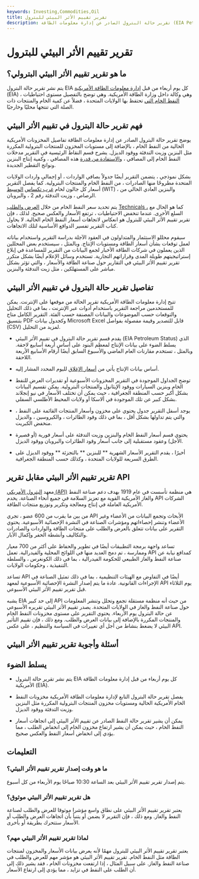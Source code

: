 ```yaml
---
keywords: Investing,Commodities,Oil
title: تقرير تقييم الأثر البيئي للبترول
description: تقرير حالة البترول الصادر عن إدارة معلومات الطاقة (EIA Petroleum Status Report) هو تقرير أسبوعي ينشر بالتفصيل عن الاحتياطيات والإنتاج من الخام الأمريكي والمنتجات القائمة على الخام.
---
```


# تقرير تقييم الأثر البيئي للبترول
## ما هو تقرير تقييم الأثر البيئي البترولي؟

يتم نشر تقرير حالة البترول EIA كل يوم أربعاء من قبل [إدارة معلومات الطاقة الأمريكية](/energy-information-admin) (EIA) ، وهي وكالة داخل وزارة الطاقة الأمريكية. وهي توضح بالتفصيل مستوى احتياطيات [النفط الخام التي](/crude-oil) تحتفظ بها الولايات المتحدة ، فضلاً عن كمية الخام والمنتجات ذات الصلة التي تنتجها محليًا وخارجيًا.

## فهم تقرير حالة البترول في تقييم الأثر البيئي

يوضح تقرير حالة البترول الصادر عن إدارة معلومات الطاقة تفاصيل المخزونات الأمريكية الحالية من النفط الخام ، بالإضافة إلى مستويات المخزون للمنتجات البترولية المكررة مثل البنزين وزيت التدفئة ووقود الديزل. يشرح قسم النقاط الرئيسية في التقرير مدخلات النفط الخام إلى المصافي ، [والاستفادة من قدرة](/capacityutilizationrate) هذه المصافي ، وكمية إنتاج البنزين ونواتج التقطير الجديدة.

بشكل نموذجي ، يتضمن التقرير أيضًا جدولاً بصافي الواردات ، أو إجمالي واردات الولايات المتحدة مطروحًا منها الصادرات ، من النفط الخام والمنتجات البترولية. كما يفصل التقرير أسعار كل جالون لخام [غرب تكساس](/wti) [الوسيط](/wti) (WIT) ، والبنزين العادي الخالي من الرصاص ، وزيت التدفئة رقم 2 ، والبروبان.

يتم تحديد سعر النفط الخام من خلال [العرض والطلب](/law-of-supply-demand) [Technicals ،](/technicalanalysis) كما هو الحال مع السلع الأخرى. عندما تنخفض الاحتياطيات ، ترتفع الأسعار والعكس صحيح. لذلك ، فإن تقرير تقييم الأثر البيئي للبترول هو انعكاس لاتجاهات أسعار النفط الخام الحالية. لا يحاول كتاب التقرير تفسير الدوافع الأساسية لتلك الاتجاهات.

سيقوم محللو الاستثمار والمتداولون في العقود الآجلة بدراسة التقرير واستخدام بياناته لعمل توقعات بشأن أسعار الطاقة ومستويات الإنتاج. وبالمثل ، سيستخدم بعض المحللين الذين يعملون في شركات الطاقة الأخبار لجمع البيانات من التقرير للمساعدة في إبلاغ إستراتيجيتهم طويلة المدى وقراراتهم التجارية. تستخدم وسائل الإعلام أيضًا بشكل متكرر تقرير تقييم الأثر البيئي في التقارير حول صناعة الطاقة والأسعار ، والتي تؤثر بشكل مباشر على المستهلكين ، مثل زيت التدفئة والبنزين.

## تفاصيل تقرير حالة البترول في تقييم الأثر البيئي

تتيح إدارة معلومات الطاقة الأمريكية تقرير الحالة من موقعها على الإنترنت. يمكن للمستخدمين مراجعة التقرير باستخدام أدوات عبر الإنترنت ، بما في ذلك التحليل والتوقعات حسب الموضوعات والبيانات المصنفة حسب الفئة. التقرير الكامل متاح بتنسيق PDF وكجدول بيانات Microsoft Excel قابل للتصدير وقيمة مفصولة بفواصل (CSV) لمزيد من التحليل.

- يقدم قسم تقرير حالة البترول في تقييم الأثر البيئي (EIA Petroleum Status) الذي يسلط الضوء على بيانات الإنتاج لمعظم البنود على أساس أربعة أسابيع لاحقة. وبالمثل ، تستخدم مقارنات العام الماضي والأسبوع السابق أيضًا أرقام الأسابيع الأربعة اللاحقة.

- أساس بيانات الإنتاج يأتي من [أسعار الإغلاق](/closingprice) لليوم المحدد المشار إليه.

- توضح الجداول الموجودة في التقرير المخزونات الأسبوعية أو تقديرات العرض للنفط الخام وبنزين السيارات ووقود الإيثانول والمنتجات البترولية. يمكن تقسيم البيانات بشكل أكبر حسب المنطقة الجغرافية ، حيث يمكن أن تختلف الأسعار في نيو إنجلاند بشكل كبير عن تلك الموجودة في ألاسكا أو ولايات المحيط الأطلسي السفلي.

- يوجد أسفل التقرير جدول يحتوي على مخزون وأسعار المنتجات القائمة على النفط ، والتي يتم تداولها بشكل أقل ، بما في ذلك وقود الطائرات ، والكيروسين ، والديزل منخفض الكبريت.

- يحتوي قسم أسعار النفط الخام والبنزين وزيت التدفئة على أسعار فورية (أو قصيرة الأجل) وعقود مستقبلية إلى جانب أسعار وقود الطائرات والبروبان ووقود الديزل.

- أخيرًا ، يقدم التقرير الأسعار الشهرية ** للبنزين ** بالتجزئة ** ووقود الديزل على الطرق السريعة للولايات المتحدة ، وكذلك حسب المنطقة الجغرافية.

## تقرير تقييم الأثر البيئي مقابل تقرير API

معهد [البترول الأمريكي (API)](/american-petroleum-institute) هي منظمة تأسست في عام 1919 بهدف دعم صناعة النفط والغاز الأمريكية القوية مع تعزيز السلامة في جميع أنحاء الصناعة. يخدم API الشركات الأمريكية العاملة في إنتاج ومعالجة وتكرير وتوزيع منتجات الطاقة.

من بين ما يقرب من 600 عضو ، تجري API الأبحاث وتجمع البيانات من الأعضاء وغير الأعضاء وتنشر إحصاءاتهم ومؤشرات الصناعة في النشرة الإحصائية الأسبوعية. يحتوي التقرير على بيانات تتعلق بالعرض والطلب على منتجات الطاقة والواردات والصادرات والتكاليف وأنشطة الحفر وإكمال الآبار.

تساعد واجهة برمجة التطبيقات أيضًا في تطوير والحفاظ على أكثر من 700 معيار وممارسة ، تم دمج العديد منها في اللوائح المحلية والفيدرالية. تعمل API كمدافع نيابة عن صناعة النفط والغاز الطبيعي للحكومة الفيدرالية ، بما في ذلك الكونغرس ، والسلطة التنفيذية ، وحكومات الولايات.

تساعد API أيضًا في التفاوض مع الهيئات التنظيمية ، بما في ذلك تمثيل الصناعة في الإجراءات القانونية. عادة ما يتم إصدار النشرة الإحصائية الأسبوعية لمعهد API يوم الثلاثاء قبل تقرير تقييم الأثر البيئي الأسبوعي.

يشبه EIA إلى حد كبير API من حيث أنه منظمة مستقلة تجمع وتحلل وتنشر المعلومات حول صناعة النفط والغاز في الولايات المتحدة. يصدر تقييم الأثر البيئي تقريره الأسبوعي عن حالة البترول يوم الأربعاء. يحتوي التقرير على مستوى مخزونات النفط الخام والمنتجات المكررة بالإضافة إلى بيانات العرض والطلب. ومع ذلك ، فإن تقييم التأثير البيئي لا يضغط بنشاط من أجل أي تغييرات في السياسة والتنظيم ، على عكس API.

## أسئلة وأجوبة تقرير تقييم الأثر البيئي

## يسلط الضوء

- يتم نشر تقرير حالة البترول EIA كل يوم أربعاء من قبل إدارة معلومات الطاقة الأمريكية (EIA).

- يفصل تقرير حالة البترول التابع لإدارة معلومات الطاقة الأمريكية مخزونات النفط الخام الأمريكية الحالية ومستويات مخزون المنتجات البترولية المكررة مثل البنزين وزيت التدفئة ووقود الديزل.

- يمكن أن يشير تقرير حالة النفط الصادر عن تقييم الأثر البيئي إلى اتجاهات أسعار النفط الخام ، حيث يمكن أن يشير ارتفاع مخزون الخام إلى انخفاض الطلب ، مما يؤدي إلى انخفاض أسعار النفط والعكس صحيح.

## التعليمات

### ما هو وقت إصدار تقرير تقييم الأثر البيئي؟

يتم إصدار تقرير تقييم الأثر البيئي بعد الساعة 10:30 صباحًا يوم الأربعاء من كل أسبوع.

### هل تقرير تقييم الأثر البيئي موثوق؟

يعتبر تقرير تقييم الأثر البيئي على نطاق واسع مؤشرا موثوقا للعرض والطلب لصناعة النفط والغاز. ومع ذلك ، فإن التقرير لا يضمن أو يتنبأ بأن اتجاهات العرض والطلب أو الأسعار ستتحرك بطريقة أو بأخرى.

### لماذا تقرير تقييم الأثر البيئي مهم؟

يعتبر تقرير تقييم الأثر البيئي للبترول مهمًا لأنه يعرض بيانات الأسعار والمخزون لمنتجات الطاقة مثل النفط الخام. تقرير تقييم الأثر البيئي هو مؤشر مهم للعرض والطلب في صناعة النفط والغاز. على سبيل المثال ، إذا ارتفعت مخزونات الخام ، فقد يشير ذلك إلى أن الطلب على النفط في تزايد ، مما يؤدي إلى ارتفاع الأسعار.

